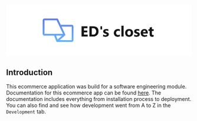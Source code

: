 <p align="center">
    <img src="./logo.png">
</p>

## Introduction

This ecommerce application was build for a software engineering module. Documentation for this ecommerce app can be found [here](). The documentation includes everything from installation process to deployment. You can also find and see how development went from A to Z in the `Development` tab.